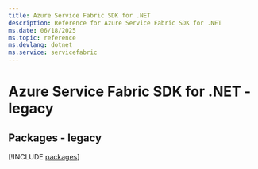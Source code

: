 ```yaml
---
title: Azure Service Fabric SDK for .NET
description: Reference for Azure Service Fabric SDK for .NET
ms.date: 06/18/2025
ms.topic: reference
ms.devlang: dotnet
ms.service: servicefabric
---
```

# Azure Service Fabric SDK for .NET - legacy
## Packages - legacy
[!INCLUDE [packages](service-fabric-index.md)]